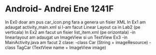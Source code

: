# Android- Andrei Ene 1241F

In Ex0 doar am pus car_icon.png fara a genera un fisier XML
In Ex1 am adaugat activity_main.xml si l-am facut Linear Layout ca in Lab2 (pe verticala)
In Ex2 am facut un fisier list_item.xml (pe orizontala)
 -in linearlayout am adaugat un ImageView si un TextView
 Ex3
  -in MainActivity.java am facut 2 clase:
    -class Car (String + imageResource)
    -class TagCar (TextView name + ImageView image)
